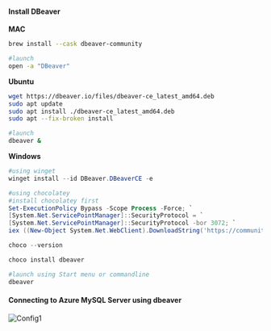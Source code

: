 #### **Install DBeaver**
**MAC**
```bash
brew install --cask dbeaver-community

#launch
open -a "DBeaver"
```
**Ubuntu**
```bash
wget https://dbeaver.io/files/dbeaver-ce_latest_amd64.deb
sudo apt update
sudo apt install ./dbeaver-ce_latest_amd64.deb
sudo apt --fix-broken install

#launch
dbeaver &
```
**Windows**
```PowerShell
#using winget
winget install --id DBeaver.DBeaverCE -e

#using chocolatey
#install chocolatey first
Set-ExecutionPolicy Bypass -Scope Process -Force; `
[System.Net.ServicePointManager]::SecurityProtocol = `
[System.Net.ServicePointManager]::SecurityProtocol -bor 3072; `
iex ((New-Object System.Net.WebClient).DownloadString('https://community.chocolatey.org/install.ps1'))

choco --version

choco install dbeaver

#launch using Start menu or commandline
dbeaver
```
#### **Connecting to Azure MySQL Server using dbeaver**
![Config1](https://drive.google.com/file/d/11_4qi9l5lP_Sp18CEVJi18VOFhVKo0OU/view?usp=sharing)
